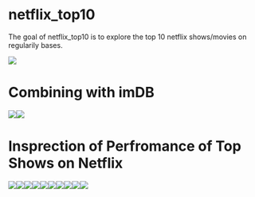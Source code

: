 
<!-- README.md is generated from README.Rmd. Please edit that file -->

# netflix_top10

<!-- badges: start -->
<!-- badges: end -->

The goal of netflix_top10 is to explore the top 10 netflix shows/movies
on regularily bases.

![](README_files/figure-gfm/unnamed-chunk-2-1.png)<!-- -->

# Combining with imDB

![](README_files/figure-gfm/unnamed-chunk-3-1.png)<!-- -->![](README_files/figure-gfm/unnamed-chunk-3-2.png)<!-- -->

# Insprection of Perfromance of Top Shows on Netflix

![](README_files/figure-gfm/unnamed-chunk-4-1.png)<!-- -->![](README_files/figure-gfm/unnamed-chunk-4-2.png)<!-- -->![](README_files/figure-gfm/unnamed-chunk-4-3.png)<!-- -->![](README_files/figure-gfm/unnamed-chunk-4-4.png)<!-- -->![](README_files/figure-gfm/unnamed-chunk-4-5.png)<!-- -->![](README_files/figure-gfm/unnamed-chunk-4-6.png)<!-- -->![](README_files/figure-gfm/unnamed-chunk-4-7.png)<!-- -->![](README_files/figure-gfm/unnamed-chunk-4-8.png)<!-- -->![](README_files/figure-gfm/unnamed-chunk-4-9.png)<!-- -->![](README_files/figure-gfm/unnamed-chunk-4-10.png)<!-- -->
